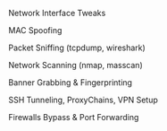 Network Interface Tweaks

MAC Spoofing

Packet Sniffing (tcpdump, wireshark)

Network Scanning (nmap, masscan)

Banner Grabbing & Fingerprinting

SSH Tunneling, ProxyChains, VPN Setup

Firewalls Bypass & Port Forwarding
